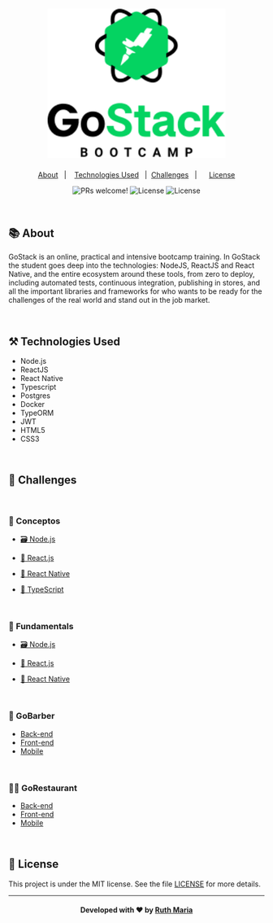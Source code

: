 <h1 align="center">
  <a href="https://github.com/csorlandi/nodejs-concepts">
    <img alt="Logo goStack" src="./assets/logo.png" width="350px" />
  </a>
</h1>


<p align="center">
  <a href="#about">About</a>&nbsp;&nbsp;&nbsp;|&nbsp;&nbsp;&nbsp;  
  <a href="#technologies">Technologies Used</a>&nbsp;&nbsp;&nbsp;|&nbsp;
  <a href="#challenges">Challenges</a>&nbsp;&nbsp;&nbsp;|&nbsp;&nbsp;&nbsp;&nbsp;&nbsp;
  <a href="#license">License</a>
</p>

<p align="center">
 <img src="https://img.shields.io/static/v1?label=PRs&message=welcome&color=04d361&labelColor=000000" alt="PRs welcome!" /> 

  <img alt="License" src="https://img.shields.io/badge/Made%20by-Ruth%20Maria-%2304D361">

  <img alt="License" src="https://img.shields.io/static/v1?label=license&message=MIT&color=04d361&labelColor=000000">
</p>


<a id="about"></a><br>

## :books: About

GoStack is an online, practical and intensive bootcamp training. In GoStack the student goes deep into the technologies: NodeJS, ReactJS and React Native, and the entire ecosystem around these tools, from zero to deploy, including automated tests, continuous integration, publishing in stores, and all the important libraries and frameworks for who wants to be ready for the challenges of the real world and stand out in the job market.

<a id="technologies"></a><br>

## ⚒️ Technologies Used

 * Node.js
 * ReactJS
 * React Native
 * Typescript
 * Postgres
 * Docker
 * TypeORM
 * JWT
 * HTML5
 * CSS3
 

<a id="challenges"></a><br>

## 🎯 Challenges

<br>

### :small_orange_diamond: Conceptos

- [🗃️ Node.js](https://github.com/RuthMaria/gostack-nodeJs-concepts)

- [🎨 React.js](https://github.com/RuthMaria/gostack-reactJs-concepts) 

- [📱 React Native](https://github.com/RuthMaria/gostack-reactNative-concepts) 

- [:star2: TypeScript](https://github.com/RuthMaria/gostack-typescript-concepts) 

<br>

### :small_orange_diamond: Fundamentals

- [🗃️ Node.js](https://github.com/RuthMaria/gostack-node-fundamentals)

- [🎨 React.js](https://github.com/RuthMaria/gostack-react-fundamentals)

- [📱 React Native](https://github.com/RuthMaria/gostack-reactNative-fundamentals)

<br>

### :bearded_person: GoBarber

* [Back-end](https://github.com/RuthMaria/GoBarber-backend) 
* [Front-end](https://github.com/RuthMaria/GoBarber-frontend) 
* [Mobile](https://github.com/RuthMaria/GoBarber-mobile) 

<br>

### :man_cook: GoRestaurant

* [Back-end](https://github.com/RuthMaria/GoRestaurant-backend) 
* [Front-end](https://github.com/RuthMaria/GoRestaurant-frontend) 
* [Mobile](https://github.com/RuthMaria/GoRestaurant-mobile) 


<a id="license"></a><br>

## :memo: License

This project is under the MIT license. See the  file [LICENSE](LICENSE.md) for more details.

---

<h4 align="center">
    Developed with ❤️ by <a href="https://www.linkedin.com/in/ruth-maria-9b256071/" target="_blank">Ruth Maria</a>
</h4>